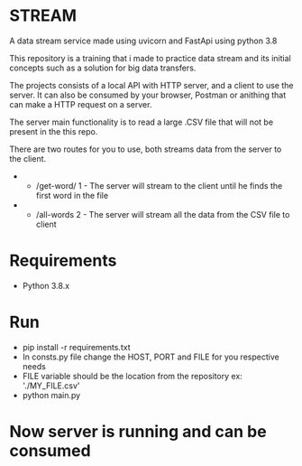 # STREAM
A data stream service made using uvicorn and FastApi using python 3.8

This repository is a training that i made to practice data stream and its initial concepts such as a solution for big data transfers.

The projects consists of a local API with HTTP server, and a client to use the server.
It can also be consumed by your browser, Postman or anithing that can make a HTTP request on a server.

The server main functionality is to read a large .CSV file that will not be present in the this repo.

There are two routes for you to use, both streams data from the server to the client.

* - /get-word/<your word here>
1 -  The server will stream to the client until he finds the first word in the file

* - /all-words
2 - The server will stream all the data from the CSV file to client


# Requirements
* Python 3.8.x

# Run
* pip install -r requirements.txt
* In consts.py file change the HOST, PORT and FILE for you respective needs
* FILE variable should be the location from the repository ex: './MY_FILE.csv'
* python main.py

# Now server is running and can be consumed
  
